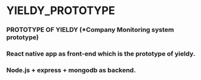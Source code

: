 # YIELDY_PROTOTYPE
### PROTOTYPE OF YIELDY (*Company Monitoring system prototype) 
### React native app as front-end which is the prototype of yieldy. 
### Node.js + express + mongodb as backend. 
